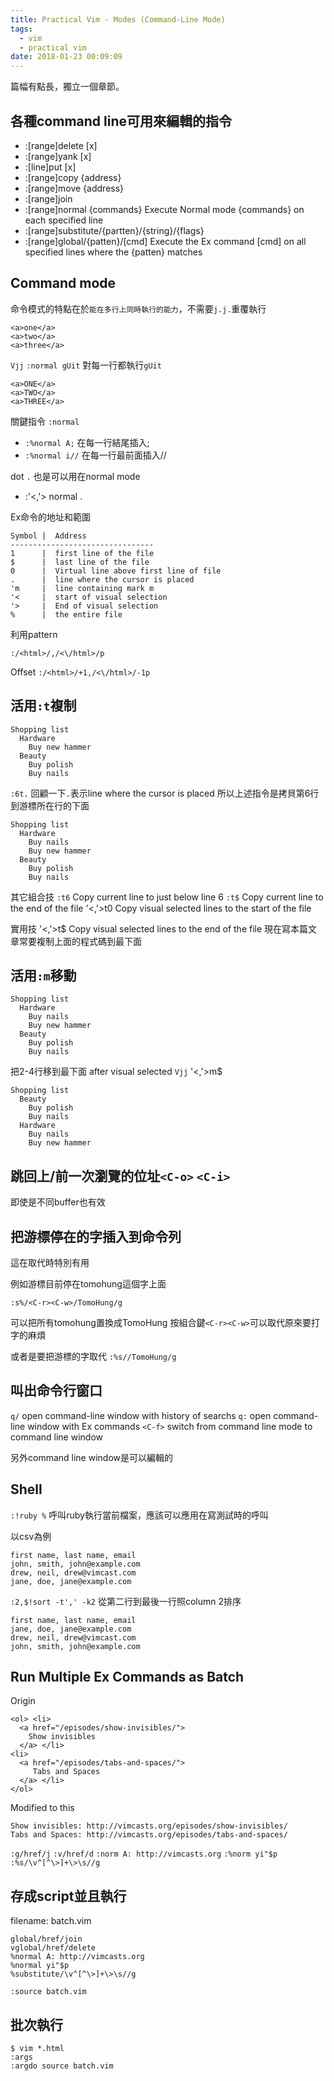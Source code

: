 ```yaml
---
title: Practical Vim - Modes (Command-Line Mode)
tags:
  - vim
  - practical vim
date: 2018-01-23 00:09:09
---
```



篇幅有點長，獨立一個章節。
<!-- more -->

## 各種command line可用來編輯的指令

- :[range]delete [x]
- :[range]yank [x]
- :[line]put [x]
- :[range]copy {address}
- :[range]move {address}
- :[range]join
- :[range]normal {commands}     Execute Normal mode {commands} on each specified line
- :[range]substitute/{partten}/{string}/{flags}
- :[range]global/{patten}/[cmd]     Execute the Ex command [cmd] on all specified lines where the {patten} matches

## Command mode

命令模式的特點在於`能在多行上同時執行的能力`，不需要`j.j.`重覆執行
```
<a>one</a>
<a>two</a>
<a>three</a>
```

`Vjj` `:normal gUit` 對每一行都執行`gUit`
```
<a>ONE</a>
<a>TWO</a>
<a>THREE</a>
```

關鍵指令
`:normal`

- `:%normal A;` 在每一行結尾插入;
- `:%normal i//` 在每一行最前面插入//

dot `.` 也是可以用在normal mode
- :'&lt;,'&gt; normal .

Ex命令的地址和範圍
```
Symbol |  Address
--------------------------------
1      |  first line of the file
$      |  last line of the file
0      |  Virtual line above first line of file
.      |  line where the cursor is placed
'm     |  line containing mark m
'<     |  start of visual selection
'>     |  End of visual selection
%      |  the entire file
```

利用pattern

`:/<html>/,/<\/html>/p`

Offset
`:/<html>/+1,/<\/html>/-1p`

## 活用`:t`複制

```
Shopping list
  Hardware
    Buy new hammer
  Beauty
    Buy polish
    Buy nails
```

`:6t.`
回顧一下`.`表示line where the cursor is placed
所以上述指令是拷貝第6行到游標所在行的下面

```
Shopping list
  Hardware
    Buy nails
    Buy new hammer
  Beauty
    Buy polish
    Buy nails
```

其它組合技
`:t6`  Copy current line to just below line 6
`:t$`  Copy current line to the end of the file
'&lt;,'&gt;t0 Copy visual selected lines to the start of the file

實用技
'&lt;,'&gt;t$ Copy visual selected lines to the end of the file
現在寫本篇文章常要複制上面的程式碼到最下面

## 活用`:m`移動
```
Shopping list
  Hardware
    Buy nails
    Buy new hammer
  Beauty
    Buy polish
    Buy nails
```

把2-4行移到最下面
after visual selected `Vjj`
'&lt;,'&gt;m$

```
Shopping list
  Beauty
    Buy polish
    Buy nails
  Hardware
    Buy nails
    Buy new hammer
```

## 跳回上/前一次瀏覽的位址`<C-o>` `<C-i>`

即使是不同buffer也有效

## 把游標停在的字插入到命令列

這在取代時特別有用

例如游標目前停在tomohung這個字上面

`:s%/<C-r><C-w>/TomoHung/g`

可以把所有tomohung置換成TomoHung
按組合鍵`<C-r><C-w>`可以取代原來要打字的麻煩

或者是要把游標的字取代
`:%s//TomoHung/g`

## 叫出命令行窗口

`q/` open command-line window with history of searchs
`q:` open command-line window with Ex commands
`<C-f>` switch from command line mode to command line window

另外command line window是可以編輯的

## Shell

`:!ruby %` 呼叫ruby執行當前檔案，應該可以應用在寫測試時的呼叫

以csv為例
```
first name, last name, email
john, smith, john@example.com
drew, neil, drew@vimcast.com
jane, doe, jane@example.com
```

`:2,$!sort -t',' -k2` 從第二行到最後一行照column 2排序

```
first name, last name, email
jane, doe, jane@example.com
drew, neil, drew@vimcast.com
john, smith, john@example.com
```

## Run Multiple Ex Commands as Batch

Origin
```
<ol> <li>
  <a href="/episodes/show-invisibles/"> 
    Show invisibles
  </a> </li>
<li>
  <a href="/episodes/tabs-and-spaces/">
     Tabs and Spaces
  </a> </li>
</ol>
```

Modified to this
```
Show invisibles: http://vimcasts.org/episodes/show-invisibles/
Tabs and Spaces: http://vimcasts.org/episodes/tabs-and-spaces/
```

`:g/href/j`
`:v/href/d`
`:norm A: http://vimcasts.org`
`:%norm yi"$p`
`:%s/\v^[^\>]+\>\s//g`

## 存成script並且執行

filename: batch.vim
``` batch.vim
global/href/join 
vglobal/href/delete
%normal A: http://vimcasts.org 
%normal yi"$p 
%substitute/\v^[^\>]+\>\s//g
```

`:source batch.vim`

## 批次執行

```
$ vim *.html
:args
:argdo source batch.vim
```
